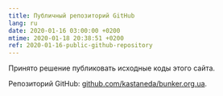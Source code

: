 ```yaml
---
title: Публичный репозиторий GitHub 
lang: ru
date: 2020-01-16 03:00:00 +0200
mtime: 2020-01-18 20:38:51 +0200
ref: 2020-01-16-public-github-repository
---
```

Принято решение публиковать исходные коды этого сайта.

Репозиторий GitHub: [github.com/kastaneda/bunker.org.ua][1].

[1]: https://github.com/kastaneda/bunker.org.ua
